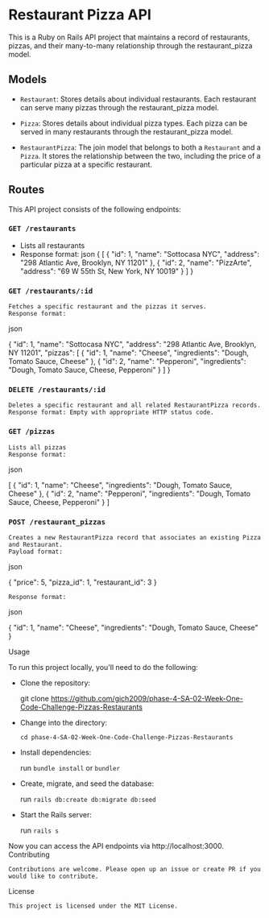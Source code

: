 # Restaurant Pizza API

This is a Ruby on Rails API project that maintains a record of restaurants, pizzas, and their many-to-many relationship through the restaurant_pizza model.

## Models

- `Restaurant`: Stores details about individual restaurants. Each restaurant can serve many pizzas through the restaurant_pizza model.

- `Pizza`: Stores details about individual pizza types. Each pizza can be served in many restaurants through the restaurant_pizza model.

- `RestaurantPizza`: The join model that belongs to both a `Restaurant` and a `Pizza`. It stores the relationship between the two, including the price of a particular pizza at a specific restaurant.

## Routes

This API project consists of the following endpoints:

### `GET /restaurants`
- Lists all restaurants
- Response format:
json
{
[
  {
    "id": 1,
    "name": "Sottocasa NYC",
    "address": "298 Atlantic Ave, Brooklyn, NY 11201"
  },
  {
    "id": 2,
    "name": "PizzArte",
    "address": "69 W 55th St, New York, NY 10019"
  }
]
}

### `GET /restaurants/:id`

    Fetches a specific restaurant and the pizzas it serves.
    Response format:

json

{
  "id": 1,
  "name": "Sottocasa NYC",
  "address": "298 Atlantic Ave, Brooklyn, NY 11201",
  "pizzas": [
    {
      "id": 1,
      "name": "Cheese",
      "ingredients": "Dough, Tomato Sauce, Cheese"
    },
    {
      "id": 2,
      "name": "Pepperoni",
      "ingredients": "Dough, Tomato Sauce, Cheese, Pepperoni"
    }
  ]
}

### `DELETE /restaurants/:id`

    Deletes a specific restaurant and all related RestaurantPizza records.
    Response format: Empty with appropriate HTTP status code.

### `GET /pizzas`

    Lists all pizzas
    Response format:

json

[
  {
    "id": 1,
    "name": "Cheese",
    "ingredients": "Dough, Tomato Sauce, Cheese"
  },
  {
    "id": 2,
    "name": "Pepperoni",
    "ingredients": "Dough, Tomato Sauce, Cheese, Pepperoni"
  }
]

### `POST /restaurant_pizzas`

    Creates a new RestaurantPizza record that associates an existing Pizza and Restaurant.
    Payload format:

json

{
  "price": 5,
  "pizza_id": 1,
  "restaurant_id": 3
}

    Response format:

json

{
  "id": 1,
  "name": "Cheese",
  "ingredients": "Dough, Tomato Sauce, Cheese"
}

Usage

To run this project locally, you'll need to do the following:

  - Clone the repository:

    git clone https://github.com/gich2009/phase-4-SA-02-Week-One-Code-Challenge-Pizzas-Restaurants

  - Change into the directory:

    `cd phase-4-SA-02-Week-One-Code-Challenge-Pizzas-Restaurants`

  - Install dependencies:

    run `bundle install` or `bundler`

  - Create, migrate, and seed the database:

    run `rails db:create db:migrate db:seed`

  - Start the Rails server:

    run `rails s`

Now you can access the API endpoints via http://localhost:3000.
Contributing

    Contributions are welcome. Please open up an issue or create PR if you would like to contribute.

License

    This project is licensed under the MIT License.
